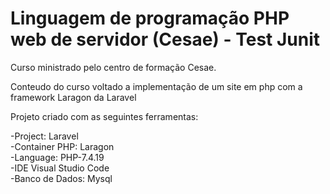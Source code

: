 # Linguagem de programação PHP web de servidor (Cesae) - Test Junit
Curso ministrado pelo centro de formação Cesae. 

Conteudo do curso voltado a implementação de um site em php com a framework Laragon  da Laravel

Projeto criado com as seguintes ferramentas: 

-Project: Laravel  
-Container PHP: Laragon  
-Language: PHP-7.4.19  
-IDE Visual Studio Code  
-Banco de Dados: Mysql  

